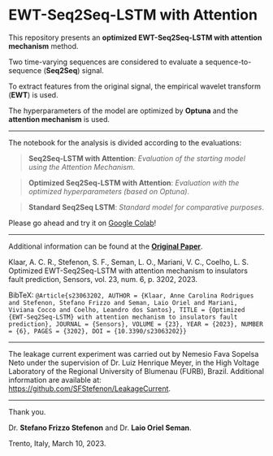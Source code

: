 # EWT-Seq2Seq-LSTM with Attention

This repository presents an **optimized EWT-Seq2Seq-LSTM with attention mechanism** method.

Two time-varying sequences are considered to evaluate a sequence-to-sequence (**Seq2Seq**) signal.

To extract features from the original signal, the empirical wavelet transform (**EWT**) is used.

The hyperparameters of the model are optimized by **Optuna** and the **attention mechanism** is used.

---

The notebook for the analysis is divided according to the evaluations:

> **Seq2Seq-LSTM with Attention**: _Evaluation of the starting model using the Attention Mechanism_.

> **Optimized Seq2Seq-LSTM with Attention**: _Evaluation with the optimized hyperparameters (based on Optuna)_.

> **Standard Seq2Seq LSTM**: _Standard model for comparative purposes_.

Please go ahead and try it on [Google Colab](https://colab.research.google.com/github/SFStefenon/EWT-Seq2Seq-LSTM-Attention/blob/main/EWT-Seq2Seq-LSTM-Attention.ipynb)!

---

Additional information can be found at the **[Original Paper](https://doi.org/10.3390/s23063202)**.

Klaar, A. C. R., Stefenon, S. F., Seman, L. O., Mariani, V. C., Coelho, L. S. Optimized EWT-Seq2Seq-LSTM with attention mechanism to insulators fault prediction, Sensors, vol. 23, num. 6, p. 3202, 2023.

BibTeX:
`@Article{s23063202, AUTHOR = {Klaar, Anne Carolina Rodrigues and Stefenon, Stefano Frizzo and Seman, Laio Oriel and Mariani, Viviana Cocco and Coelho, Leandro dos Santos}, TITLE = {Optimized {EWT-Seq2Seq-LSTM} with attention mechanism to insulators fault prediction}, JOURNAL = {Sensors}, VOLUME = {23}, YEAR = {2023}, NUMBER = {6}, PAGES = {3202}, DOI = {10.3390/s23063202}}`

---

The leakage current experiment was carried out by Nemesio Fava Sopelsa Neto under the supervision of Dr. Luiz Henrique Meyer, in the High Voltage Laboratory of the Regional University of Blumenau (FURB), Brazil. Additional information are available at: https://github.com/SFStefenon/LeakageCurrent.

---
Thank you.

Dr. **Stefano Frizzo Stefenon** and Dr. **Laio Oriel Seman**.

Trento, Italy, March 10, 2023.

